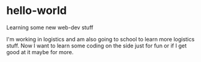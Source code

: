 # hello-world
Learning some new web-dev stuff

I'm working in logistics and am also going to school to learn more logistics stuff. Now I want to learn some coding on the side just for fun or if I get good at it maybe for more.
